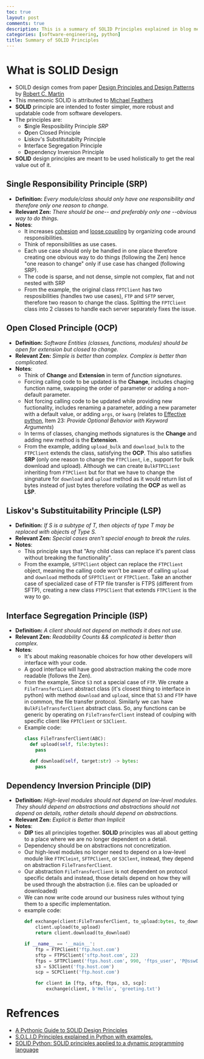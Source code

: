 ```yaml
---
toc: true
layout: post
comments: true
description: This is a summary of SOLID Principles explained in blog mentioned below.
categories: [software-engineering, python]
title: Summary of SOLID Principles
---
```


# What is SOLID Design
- SOILD design comes from paper [Design Principles and Design Patterns](https://www.google.com/url?sa=t&rct=j&q=&esrc=s&source=web&cd=&cad=rja&uact=8&ved=2ahUKEwjHkI-g5YrqAhUczjgGHaBSChAQFjACegQIARAB&url=https%3A%2F%2Ffi.ort.edu.uy%2Finnovaportal%2Ffile%2F2032%2F1%2Fdesign_principles.pdf&usg=AOvVaw1i8O0yvzDSdHlwinUGJxSy) by [Robert C. Martin](https://en.wikipedia.org/wiki/Robert_C._Martin)
- This mnemonic SOLID is attributed to [Michael Feathers](https://twitter.com/mfeathers)
- **SOLID** principle are intended to foster simpler, more robust and updatable code from software developers.
- The principles are:
    - **S**ingle Resposibility Principle *SRP*
    - **O**pen Closed Principle
    - **L**iskov's Substitutabilty Principle
    - **I**nterface Segregation Principle
    - **D**ependency Inversion Principle
- **SOLID** design principles are meant to be used holistically to get the real value out of it.

## Single Responsibility Principle (SRP)
- **Definition:** *Every module/class should only have one responsibility and therefore only one reason to change.*
- **Relevant Zen:** *There should be one-- and preferably only one --obvious way to do things.*
- **Notes**:
    - It increases [cohesion](https://en.wikipedia.org/wiki/Cohesion_\(computer_science\)) and [loose coupling](https://en.wikipedia.org/wiki/Loose_coupling) by organizing code around responsibilities.
    - Think of reponsibilities as use cases.
    - Each use case should only be handled in one place therefore creating one obvious way to do things (following the Zen) hence "one reason to change" only if use case has changed (following SRP).
    - The code is sparse, and not dense, simple not complex, flat and not nested with SRP
    - From the example, the original class `FPTClient` has two resposibilities (handles two use cases), `FTP` and `SFTP` server, therefore two reason to change the class. Splitting the `FPTClient` class into 2 classes to handle each server separately fixes the issue.

## Open Closed Principle (OCP)
- **Definition:** *Software Entities (classes, functions, modules) should be open for extension but closed to change.*
- **Relevant Zen:** *Simple is better than complex. Complex is better than complicated.*
- **Notes**:
    - Think of **Change** and **Extension** in term of *function signatures*.
    - Forcing calling code to be updated is the **Change**, includes chaging function name, swapping the order of parameter or adding a non-default parameter.
    - Not forcing calling code to be updated while providing new fuctionality, includes renaming a parameter, adding a new parameter with a default value, or adding `args`, or `kwarg` (relates to [Effective python](https://effectivepython.com/), Item 23: *Provide Optional Behavior with Keyword Arguments*)
    - In terms of classes, changing methods signatures is the **Change** and adding new method is the **Extension**.
    - From the example, adding `upload_bulk` and `download_bulk` to the `FTPClient` extends the class, satisfying the **OCP**. This also satisfies **SRP** (only one reason to change the `FTPClient`, i.e., support for bulk download and upload). Although we can create `BulkFTPCLient` inheriting from `FTPClient` but for that we have to change the singnature for `download` and `upload` method as it would return list of bytes instead of just bytes therefore voilating the **OCP** as well as **LSP**.
    
## Liskov's Substituitability Principle (LSP)
- **Definition:** *If S is a subtype of T, then objects of type T may be replaced with objects of Type S.*
- **Relevant Zen:** *Special cases aren’t special enough to break the rules.*
- **Notes**:
    - This principle says that "Any child class can replace it's parent class without breaking the functionality".
    - From the example, `SFTPClient` object can replace the `FTPClient` object, meaning the calling code won't be aware of calling `upload` and `download` methods of `SFPTClient` or `FTPClient`. Take an another case of specialized  case of FTP file transfer is FTPS (different from SFTP), creating a new class `FTPSClient` that extends `FTPClient` is the way to go.

## Interface Segregation Principle (ISP)
- **Definition:** *A client should not depend on methods it does not use.*
- **Relevant Zen:** *Readability Counts && complicated is better than complex.*
- **Notes**:
    - It's about making reasonable choices for how other developers will interface with your code.
    - A good interface will have good abstraction making the code more readable (follows the Zen).
    - from the example, Since `S3` not a special case of `FTP`. We create a `FileTransferCLient` abstract class (it's closest thing to interface in python) with method `download` and `upload`, since that `S3` and `FTP` have in common, the file transfer protocol.  Similarly we can have `BulkFileTransferClient` abstract class. So, any functions can be generic by operating on `FileTransferClient` instead of coulping with specific client like `FPTClient` or `S3Client`.
    - Example code:
        ```python
        class FileTransferClient(ABC):
          def upload(self, file:bytes):
            pass

          def download(self, target:str) -> bytes:
            pass
        ```

## Dependency Inversion Principle (DIP)
- **Definition:** *High-level modules should not depend on low-level modules. They should depend on abstractions and abstractions should not depend on details, rather details should depend on abstractions.*
- **Relevant Zen:** *Explicit is Better than Implicit*
- **Notes**:
    - **DIP** ties all principles together. **SOLID** principles was all about getting to a place where we are no longer dependent on a detail.
    - Dependency should be on abstractions not concretization.
    - Our high-level modules no longer need to depend on a low-level module like `FTPCleint`, `SFTPClient`, or `S3Clent`, instead, they depend on abstraction `FileTransferClient`.
    - Our abstraction `FileTransferClient` is not dependent on protocol specific details and instead, those details depend on how they will be used through the abstraction (i.e. files can be uploaded or downloaded)
    - We can now write code around our business rules without tying them to a specific implementation.
    - example code:
        ```python
        def exchange(client:FileTransferClient, to_upload:bytes, to_download:str) -> bytes:
            client.upload(to_upload)
            return client.download(to_download)

        if __name__ == '__main__':
            ftp = FTPClient('ftp.host.com')
            sftp = FTPSClient('sftp.host.com', 22)
            ftps = SFTPClient('ftps.host.com', 990, 'ftps_user', 'P@ssw0rd1!')
            s3 = S3Client('ftp.host.com')
            scp = SCPClient('ftp.host.com')

            for client in [ftp, sftp, ftps, s3, scp]:
                exchange(client, b'Hello', 'greeting.txt')
        ```
# Refrences
- [A Pythonic Guide to SOLID Design Principles ](https://dev.to/ezzy1337/a-pythonic-guide-to-solid-design-principles-4c8i)
- [S.O.L.I.D Principles explained in Python with examples.](https://medium.com/@dorela/s-o-l-i-d-principles-explained-in-python-with-examples-3332520b90ff)
- [SOLID Python: SOLID principles applied to a dynamic programming language](https://www.researchgate.net/publication/323935872_SOLID_Python_SOLID_principles_applied_to_a_dynamic_programming_language)
